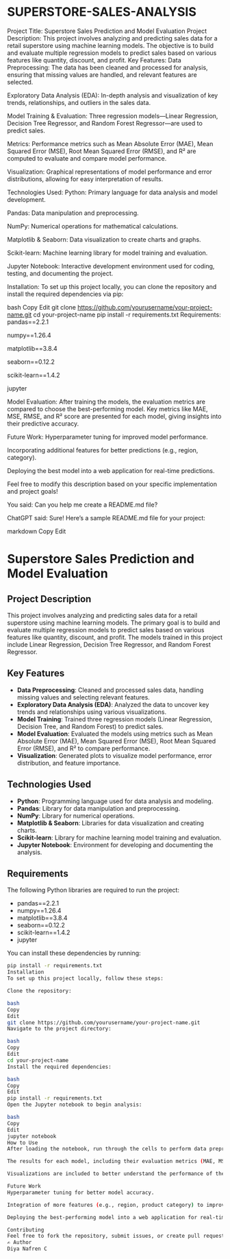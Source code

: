 # SUPERSTORE-SALES-ANALYSIS
Project Title: Superstore Sales Prediction and Model Evaluation Project Description: This project involves analyzing and predicting sales data for a retail superstore using machine learning models. The objective is to build and evaluate multiple regression models to predict sales based on various features like quantity, discount, and profit.
Key Features:
Data Preprocessing: The data has been cleaned and processed for analysis, ensuring that missing values are handled, and relevant features are selected.

Exploratory Data Analysis (EDA): In-depth analysis and visualization of key trends, relationships, and outliers in the sales data.

Model Training & Evaluation: Three regression models—Linear Regression, Decision Tree Regressor, and Random Forest Regressor—are used to predict sales.

Metrics: Performance metrics such as Mean Absolute Error (MAE), Mean Squared Error (MSE), Root Mean Squared Error (RMSE), and R² are computed to evaluate and compare model performance.

Visualization: Graphical representations of model performance and error distributions, allowing for easy interpretation of results.

Technologies Used:
Python: Primary language for data analysis and model development.

Pandas: Data manipulation and preprocessing.

NumPy: Numerical operations for mathematical calculations.

Matplotlib & Seaborn: Data visualization to create charts and graphs.

Scikit-learn: Machine learning library for model training and evaluation.

Jupyter Notebook: Interactive development environment used for coding, testing, and documenting the project.

Installation:
To set up this project locally, you can clone the repository and install the required dependencies via pip:

bash
Copy
Edit
git clone https://github.com/yourusername/your-project-name.git
cd your-project-name
pip install -r requirements.txt
Requirements:
pandas==2.2.1

numpy==1.26.4

matplotlib==3.8.4

seaborn==0.12.2

scikit-learn==1.4.2

jupyter

Model Evaluation:
After training the models, the evaluation metrics are compared to choose the best-performing model. Key metrics like MAE, MSE, RMSE, and R² score are presented for each model, giving insights into their predictive accuracy.

Future Work:
Hyperparameter tuning for improved model performance.

Incorporating additional features for better predictions (e.g., region, category).

Deploying the best model into a web application for real-time predictions.

Feel free to modify this description based on your specific implementation and project goals!







You said:
Can you help me create a README.md file?


ChatGPT said:
Sure! Here’s a sample README.md file for your project:

markdown
Copy
Edit
# Superstore Sales Prediction and Model Evaluation

## Project Description
This project involves analyzing and predicting sales data for a retail superstore using machine learning models. The primary goal is to build and evaluate multiple regression models to predict sales based on various features like quantity, discount, and profit. The models trained in this project include Linear Regression, Decision Tree Regressor, and Random Forest Regressor.

## Key Features
- **Data Preprocessing**: Cleaned and processed sales data, handling missing values and selecting relevant features.
- **Exploratory Data Analysis (EDA)**: Analyzed the data to uncover key trends and relationships using various visualizations.
- **Model Training**: Trained three regression models (Linear Regression, Decision Tree, and Random Forest) to predict sales.
- **Model Evaluation**: Evaluated the models using metrics such as Mean Absolute Error (MAE), Mean Squared Error (MSE), Root Mean Squared Error (RMSE), and R² to compare performance.
- **Visualization**: Generated plots to visualize model performance, error distribution, and feature importance.

## Technologies Used
- **Python**: Programming language used for data analysis and modeling.
- **Pandas**: Library for data manipulation and preprocessing.
- **NumPy**: Library for numerical operations.
- **Matplotlib & Seaborn**: Libraries for data visualization and creating charts.
- **Scikit-learn**: Library for machine learning model training and evaluation.
- **Jupyter Notebook**: Environment for developing and documenting the analysis.

## Requirements
The following Python libraries are required to run the project:

- pandas==2.2.1
- numpy==1.26.4
- matplotlib==3.8.4
- seaborn==0.12.2
- scikit-learn==1.4.2
- jupyter

You can install these dependencies by running:

```bash
pip install -r requirements.txt
Installation
To set up this project locally, follow these steps:

Clone the repository:

bash
Copy
Edit
git clone https://github.com/yourusername/your-project-name.git
Navigate to the project directory:

bash
Copy
Edit
cd your-project-name
Install the required dependencies:

bash
Copy
Edit
pip install -r requirements.txt
Open the Jupyter notebook to begin analysis:

bash
Copy
Edit
jupyter notebook
How to Use
After loading the notebook, run through the cells to perform data preprocessing, model training, and evaluation.

The results for each model, including their evaluation metrics (MAE, MSE, RMSE, R²), will be displayed.

Visualizations are included to better understand the performance of the models.

Future Work
Hyperparameter tuning for better model accuracy.

Integration of more features (e.g., region, product category) to improve predictions.

Deploying the best-performing model into a web application for real-time predictions.

Contributing
Feel free to fork the repository, submit issues, or create pull requests. Contributions are welcome!
✍️ Author
Diya Nafren C

